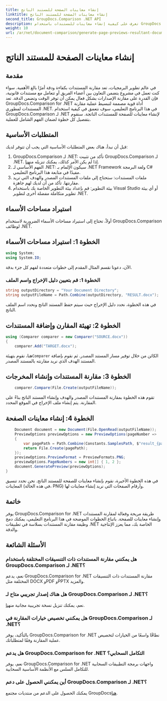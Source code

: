 ```yaml
---
title: إنشاء معاينات الصفحة للمستند الناتج
linktitle: إنشاء معاينات الصفحة للمستند الناتج
second_title: GroupDocs.Comparison .NET API
description: تعرف على كيفية إنشاء معاينات للمستندات باستخدام GroupDocs.Comparison لـ .NET. مقارنة المستندات بكفاءة ودقة.
weight: 10
url: /ar/net/document-comparison/generate-page-previews-resultant-document/
---
```


# إنشاء معاينات الصفحة للمستند الناتج

## مقدمة
في عالم تطوير البرمجيات، تعد مقارنة المستندات بكفاءة ودقة أمرًا بالغ الأهمية. سواء كنت تعمل في مشروع يتضمن التعاون بين أعضاء الفريق أو تتعامل مع مستندات قانونية، فإن القدرة على مقارنة الإصدارات بشكل فعال يمكن أن توفر الوقت وتضمن الدقة. تعد GroupDocs.Comparison for .NET أداة قوية مصممة لتبسيط عملية مقارنة المستندات لمطوري .NET. في هذا البرنامج التعليمي، سوف نتعمق في كيفية استخدام GroupDocs.Comparison لـ .NET لإنشاء معاينات للصفحة للمستندات الناتجة. سنقوم بتفصيل كل خطوة لضمان الفهم الشامل للعملية.
## المتطلبات الأساسية
قبل أن نبدأ، هناك بعض المتطلبات الأساسية التي يجب أن تتوفر لديك:
1.  GroupDocs.Comparison لـ .NET: تأكد من تثبيت GroupDocs.Comparison لـ .NET. إذا لم يكن الأمر كذلك، يمكنك تنزيله من[هنا](https://releases.groupdocs.com/comparison/net/).
2. الفهم الأساسي لـ .NET: سيكون الإلمام بـ .NET Framework ولغة البرمجة C# مفيدًا في متابعة هذا البرنامج التعليمي.
3. ملفات المستندات: ستحتاج إلى ملفات المستندات المصدر والهدف التي تريد مقارنتها. تأكد من أن لديك لهم جاهزة.
4. بيئة التطوير: قم بإعداد بيئة التطوير الخاصة بك باستخدام Visual Studio أو أي بيئة تطوير متكاملة مفضلة أخرى لتطوير .NET.

## استيراد مساحات الأسماء
أولاً، تحتاج إلى استيراد مساحات الأسماء الضرورية لاستخدام GroupDocs.Comparison لوظائف .NET.
## الخطوة 1: استيراد مساحات الأسماء
```csharp
using System;
using System.IO;
```
الآن، دعونا نقسم المثال المقدم إلى خطوات متعددة لفهم كل جزء بدقة.
### الخطوة 1: قم بتعيين دليل الإخراج واسم الملف
```csharp
string outputDirectory = "Your Document Directory";
string outputFileName = Path.Combine(outputDirectory, "RESULT.docx");
```
في هذه الخطوة، نحدد دليل الإخراج حيث سيتم حفظ المستند الناتج ونحدد اسم الملف الناتج.
## الخطوة 2: تهيئة المقارن وإضافة المستندات
```csharp
using (Comparer comparer = new Comparer("SOURCE.docx"))
{
    comparer.Add("TARGET.docx");
```
 هنا، نقوم بتهيئة`Comparer` الكائن من خلال توفير مسار المستند المصدر. ثم نقوم بإضافة المستند الهدف الذي نريد مقارنته بالمستند المصدر.
## الخطوة 3: مقارنة المستندات وإنشاء المخرجات
```csharp
    comparer.Compare(File.Create(outputFileName));
```
تقوم هذه الخطوة بمقارنة المستندات المصدر والهدف وإنشاء المستند الناتج بناءً على المقارنة. يتم إنشاء ملف الإخراج في الموقع المحدد.
## الخطوة 4: إنشاء معاينات الصفحة
```csharp
    Document document = new Document(File.OpenRead(outputFileName));
    PreviewOptions previewOptions = new PreviewOptions(pageNumber =>
    {
        var pagePath = Path.Combine(Constants.SamplesPath, $"result_{pageNumber}.png");
        return File.Create(pagePath);
    });
    previewOptions.PreviewFormat = PreviewFormats.PNG;
    previewOptions.PageNumbers = new int[] { 1, 2 };
    document.GeneratePreview(previewOptions);
}
```
في هذه الخطوة الأخيرة، نقوم بإنشاء معاينات للصفحة للمستند الناتج. نحن نحدد تنسيق المعاينات (في هذه الحالة، PNG) وأرقام الصفحات التي نريد إنشاء معاينات لها.

## خاتمة
يوفر GroupDocs.Comparison for .NET طريقة مريحة وفعالة لمقارنة المستندات وإنشاء معاينات للصفحة. باتباع الخطوات الموضحة في هذا البرنامج التعليمي، يمكنك دمج وظيفة مقارنة المستندات بسلاسة في تطبيقات .NET الخاصة بك، مما يعزز الإنتاجية والدقة.
## الأسئلة الشائعة
### هل يمكنني مقارنة المستندات ذات التنسيقات المختلفة باستخدام GroupDocs.Comparison لـ .NET؟
نعم، يدعم GroupDocs.Comparison for .NET مقارنة المستندات ذات التنسيقات المختلفة مثل DOCX وPDF وPPTX والمزيد.
### هل هناك إصدار تجريبي متاح لـ GroupDocs.Comparison لـ .NET؟
 نعم، يمكنك تنزيل نسخة تجريبية مجانية من[هنا](https://releases.groupdocs.com/).
### هل يمكنني تخصيص خيارات المقارنة في GroupDocs.Comparison لـ .NET؟
بالتأكيد، يوفر GroupDocs.Comparison for .NET نطاقًا واسعًا من الخيارات لتخصيص عملية المقارنة وفقًا لمتطلباتك.
### هل يدعم GroupDocs.Comparison for .NET التكامل السحابي؟
نعم، يوفر GroupDocs.Comparison for .NET واجهات برمجة التطبيقات السحابية للتكامل السلس مع الأنظمة الأساسية السحابية.
### أين يمكنني الحصول على دعم GroupDocs.Comparison لـ .NET؟
 يمكنك الحصول على الدعم من منتديات مجتمع GroupDocs[هنا](https://forum.groupdocs.com/c/comparison/12).